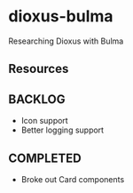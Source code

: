 # dioxus-bulma
Researching Dioxus with Bulma

## Resources


## BACKLOG
* Icon support
* Better logging support

## COMPLETED
* Broke out Card components